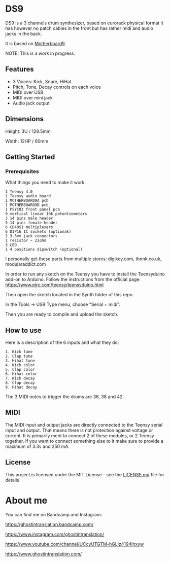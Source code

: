 # DS9

DS9 is a 3 channels drum synthesizer, based on eurorack physical format it has however no patch cables in the front but has rather midi and audio jacks in the back.

It is based on [Motherboard9](https://github.com/ghostintranslation/motherboard9).

NOTE: This is a work in progress.

## Features

* 3 Voices: Kick, Snare, HiHat
* Pitch, Tone, Decay controls on each voice
* MIDI over USB
* MIDI over mini jack
* Audio jack output

## Dimensions

Height: 3U / 128.5mm

Width: 12HP / 60mm

## Getting Started

### Prerequisites

What things you need to make it work:

```
1 Teensy 4.0
1 Teensy audio board
1 MOTHERBOARD9A pcb
1 MOTHERBOARD9B pcb
1 PSYC03 front panel pcb
9 vertical linear 10k potentiometers
3 14 pins male header
5 14 pins female header
6 CD4051 multiplexers
6 DIP16 IC sockets (optionak)
2 3.5mm jack connectors
1 resistor ~ 22ohm
3 LED
1 4 positions dipswitch (optional)
```

I personally get these parts from multiple stores: digikey.com, thonk.co.uk, modularaddict.com

In order to run any sketch on the Teensy you have to install the Teensyduino add-on to Arduino.
Follow the instructions from the official page:
https://www.pjrc.com/teensy/teensyduino.html

Then open the sketch located in the Synth folder of this repo.

In the Tools -> USB Type menu, choose "Serial + midi".

Then you are ready to compile and upload the sketch.

## How to use

Here is a description of the 6 inputs and what they do:

```
1. Kick tune
2. Clap tune
3. Hihat tune
4. Kick color
5. Clap color 
6. Hihat color
7. Kick decay
8. Clap decay
9. Hihat decay

```

The 3 MIDI notes to trigger the drums are 36, 38 and 42.

## MIDI

The MIDI input and output jacks are directly connected to the Teensy serial input and output. That means there is not protection against voltage or current. It is primarily ment to connect 2 of these modules, or 2 Teensy together. If you want to connect something else to it make sure to provide a maximum of 3.3v and 250 mA.

## License

This project is licensed under the MIT License - see the [LICENSE.md](LICENSE.md) file for details

# About me
You can find me on Bandcamp and Instagram:

https://ghostintranslation.bandcamp.com/

https://www.instagram.com/ghostintranslation/

https://www.youtube.com/channel/UCcyUTGTM-hGLIz4194Inxyw

https://www.ghostintranslation.com/